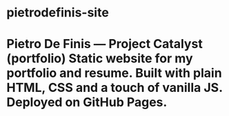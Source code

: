 # pietrodefinis-site
# Pietro De Finis — Project Catalyst (portfolio)  Static website for my portfolio and resume.   Built with plain HTML, CSS and a touch of vanilla JS. Deployed on GitHub Pages.
